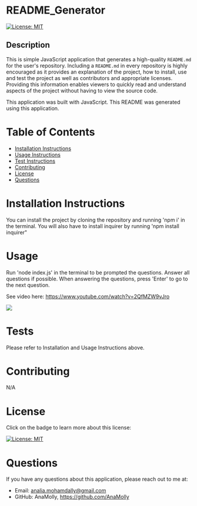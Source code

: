 # README_Generator

  [![License: MIT](https://img.shields.io/badge/License-MIT-yellow.svg)](https://opensource.org/licenses/MIT)

  ## Description
  This is simple JavaScript application that generates a high-quality `README.md` for the user's repository. Including a `README.md` in every repository is highly encouraged as it provides an explanation of the project, how to install, use and test the project as well as contributors and appropriate licenses. Providing this information enables viewers to quickly read and understand aspects of the project without having to view the source code.

  This application was built with JavaScript. This README was generated using this application.
  ![]()

  # Table of Contents
  - [Installation Instructions](#installation-instructions)
  - [Usage Instructions](#usage)
  - [Test Instructions](#tests)
  - [Contributing](#contributing)
  - [License](#license)
  - [Questions](#questions)

  # Installation Instructions
  You can install the project by cloning the repository and running 'npm i' in the terminal. You will also have to install inquirer by running 'npm install inquirer"

  # Usage
  Run 'node index.js' in the terminal to be prompted the questions. Answer all questions if possible. When answering the questions, press 'Enter' to go to the next question.

  See video here: https://www.youtube.com/watch?v=2QfMZW9vJro

  ![](./assets/README_Generator.gif)

  # Tests
  Please refer to Installation and Usage Instructions above.

  # Contributing
  N/A

  # License
  Click on the badge to learn more about this license:

  [![License: MIT](https://img.shields.io/badge/License-MIT-yellow.svg)](https://opensource.org/licenses/MIT)
  
  # Questions
  If you have any questions about this application, please reach out to me at: 

  - Email: analia.mohamdally@gmail.com
  - GitHub: AnaMolly, https://github.com/AnaMolly
